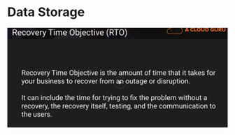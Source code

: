 # Data Storage

![RTO](https://github.com/MathewT/aws-certified-architect-pro/blob/master/upload/rto.PNG)
